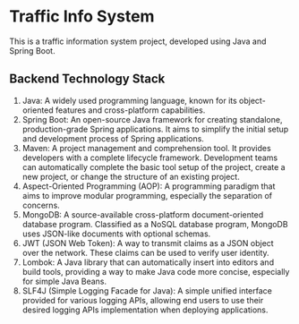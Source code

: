 # Traffic Info System

This is a traffic information system project, developed using Java and Spring Boot.

## Backend Technology Stack

1. Java: A widely used programming language, known for its object-oriented features and cross-platform capabilities.
2. Spring Boot: An open-source Java framework for creating standalone, production-grade Spring applications. It aims to simplify the initial setup and development process of Spring applications.
3. Maven: A project management and comprehension tool. It provides developers with a complete lifecycle framework. Development teams can automatically complete the basic tool setup of the project, create a new project, or change the structure of an existing project.
4. Aspect-Oriented Programming (AOP): A programming paradigm that aims to improve modular programming, especially the separation of concerns.
5. MongoDB: A source-available cross-platform document-oriented database program. Classified as a NoSQL database program, MongoDB uses JSON-like documents with optional schemas.
6. JWT (JSON Web Token): A way to transmit claims as a JSON object over the network. These claims can be used to verify user identity.
7. Lombok: A Java library that can automatically insert into editors and build tools, providing a way to make Java code more concise, especially for simple Java Beans.
8. SLF4J (Simple Logging Facade for Java): A simple unified interface provided for various logging APIs, allowing end users to use their desired logging APIs implementation when deploying applications.
